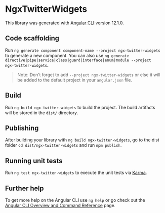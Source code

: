 # NgxTwitterWidgets

This library was generated with [Angular CLI](https://github.com/angular/angular-cli) version 12.1.0.

## Code scaffolding

Run `ng generate component component-name --project ngx-twitter-widgets` to generate a new component. You can also use `ng generate directive|pipe|service|class|guard|interface|enum|module --project ngx-twitter-widgets`.
> Note: Don't forget to add `--project ngx-twitter-widgets` or else it will be added to the default project in your `angular.json` file. 

## Build

Run `ng build ngx-twitter-widgets` to build the project. The build artifacts will be stored in the `dist/` directory.

## Publishing

After building your library with `ng build ngx-twitter-widgets`, go to the dist folder `cd dist/ngx-twitter-widgets` and run `npm publish`.

## Running unit tests

Run `ng test ngx-twitter-widgets` to execute the unit tests via [Karma](https://karma-runner.github.io).

## Further help

To get more help on the Angular CLI use `ng help` or go check out the [Angular CLI Overview and Command Reference](https://angular.io/cli) page.
